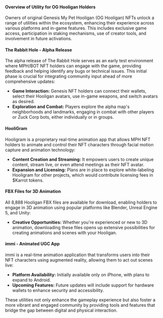 #### **Overview of Utility for OG Hooligan Holders**
Owners of original Genesis My Pet Hooligan (OG Hooligan) NFTs unlock a range of utilities within the ecosystem, enhancing their experience across various platforms and in-game features. This includes exclusive game access, participation in staking mechanisms, use of creator tools, and involvement in future activations.

#### **The Rabbit Hole - Alpha Release**
The alpha release of The Rabbit Hole serves as an early test environment where MPH/BOT NFT holders can engage with the game, providing feedback and helping identify any bugs or technical issues. This initial phase is crucial for integrating community input ahead of more comprehensive updates:
- **Game Interaction:** Genesis NFT holders can connect their wallets, select their Hooligan avatars, use in-game weapons, and switch avatars as desired.
- **Exploration and Combat:** Players explore the alpha map's neighborhoods and landmarks, engaging in combat with other players or Zuck Corp bots, either individually or in groups.

#### **HooliGram**
Hooligram is a proprietary real-time animation app that allows MPH NFT holders to animate and control their NFT characters through facial motion capture and animation technology:
- **Content Creation and Streaming:** It empowers users to create unique content, stream live, or even attend meetings as their NFT avatar.
- **Expansion and Licensing:** Plans are in place to explore white-labeling Hooligram for other projects, which would contribute licensing fees in $Karrot tokens.

#### **FBX Files for 3D Animation**
All 8,888 Hooligan FBX files are available for download, enabling holders to engage in 3D animation using popular platforms like Blender, Unreal Engine 5, and Unity:
- **Creative Opportunities:** Whether you're experienced or new to 3D animation, downloading these files opens up extensive possibilities for creating animations and scenes with your Hooligan.

#### **immi - Animated UGC App**
immi is a real-time animation application that transforms users into their NFT characters using augmented reality, allowing them to act out scenes live:
- **Platform Availability:** Initially available only on iPhone, with plans to expand to Android.
- **Upcoming Features:** Future updates will include support for hardware wallets to enhance security and accessibility.

These utilities not only enhance the gameplay experience but also foster a more vibrant and engaged community by providing tools and features that bridge the gap between digital and physical interaction.
